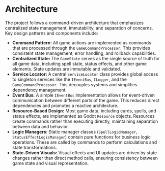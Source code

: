 # Architecture

The project follows a command-driven architecture that emphasizes centralized state management, immutability, and separation of concerns. Key design patterns and components include:

- **Command Pattern:** All game actions are implemented as commands that are processed through the `GameCommandProcessor`. This provides consistent state management, error handling, and rollback capabilities.
- **Centralized State:** The `GameState` serves as the single source of truth for all game data, including spell state, status effects, and other game elements. State updates are immutable and validated.
- **Service Locator:** A central `ServiceLocator` class provides global access to singleton services like the `IEventBus`, `ILogger`, and the `GameCommandProcessor`. This decouples systems and simplifies dependency management.
- **Event Bus:** A simple `IEventBus` implementation allows for event-driven communication between different parts of the game. This reduces direct dependencies and promotes a reactive architecture.
- **Resource-Based Design:** Most game data, including cards, spells, and status effects, are implemented as Godot `Resource` objects. Resources create commands rather than executing directly, maintaining separation between data and behavior.
- **Logic Managers:** Static manager classes (`SpellLogicManager`, `StatusEffectLogicManager`) contain pure functions for business logic operations. These are called by commands to perform calculations and state transformations.
- **State-Driven Visuals:** Visual effects and UI updates are driven by state changes rather than direct method calls, ensuring consistency between game state and visual representation.
